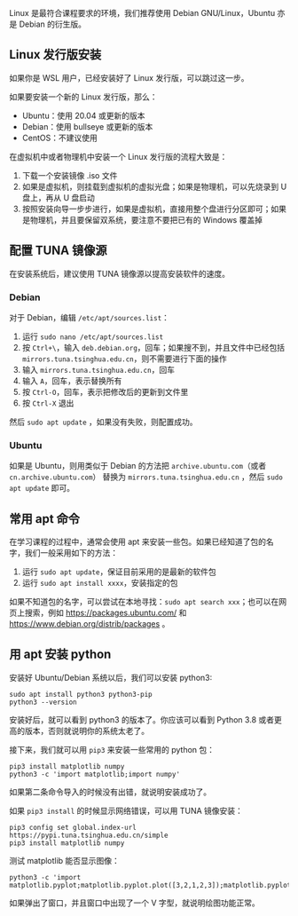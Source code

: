 Linux 是最符合课程要求的环境，我们推荐使用 Debian GNU/Linux，Ubuntu 亦是 Debian 的衍生版。

## Linux 发行版安装

如果你是 WSL 用户，已经安装好了 Linux 发行版，可以跳过这一步。

如果要安装一个新的 Linux 发行版，那么：

- Ubuntu：使用 20.04 或更新的版本
- Debian：使用 bullseye 或更新的版本
- CentOS：不建议使用

在虚拟机中或者物理机中安装一个 Linux 发行版的流程大致是：

1. 下载一个安装镜像 .iso 文件
2. 如果是虚拟机，则挂载到虚拟机的虚拟光盘；如果是物理机，可以先烧录到 U 盘上，再从 U 盘启动
3. 按照安装向导一步步进行，如果是虚拟机，直接用整个盘进行分区即可；如果是物理机，并且要保留双系统，要注意不要把已有的 Windows 覆盖掉

## 配置 TUNA 镜像源

在安装系统后，建议使用 TUNA 镜像源以提高安装软件的速度。

### Debian

对于 Debian，编辑 `/etc/apt/sources.list`：

1. 运行 `sudo nano /etc/apt/sources.list`
2. 按 `Ctrl+\`，输入 `deb.debian.org`，回车；如果搜不到，并且文件中已经包括 `mirrors.tuna.tsinghua.edu.cn`，则不需要进行下面的操作
3. 输入 `mirrors.tuna.tsinghua.edu.cn`，回车
4. 输入 `A`，回车，表示替换所有
5. 按 `Ctrl-O`，回车，表示把修改后的更新到文件里
6. 按 `Ctrl-X` 退出

然后 `sudo apt update` ，如果没有失败，则配置成功。

### Ubuntu

如果是 Ubuntu，则用类似于 Debian 的方法把 `archive.ubuntu.com`（或者 `cn.archive.ubuntu.com`） 替换为 `mirrors.tuna.tsinghua.edu.cn` ，然后 `sudo apt update` 即可。

## 常用 apt 命令

在学习课程的过程中，通常会使用 apt 来安装一些包。如果已经知道了包的名字，我们一般采用如下的方法：

1. 运行 `sudo apt update`，保证目前采用的是最新的软件包
2. 运行 `sudo apt install xxxx`，安装指定的包

如果不知道包的名字，可以尝试在本地寻找：`sudo apt search xxx`；也可以在网页上搜索，例如 <https://packages.ubuntu.com/> 和 <https://www.debian.org/distrib/packages> 。

## 用 apt 安装 python

安装好 Ubuntu/Debian 系统以后，我们可以安装 python3:

```shell
sudo apt install python3 python3-pip
python3 --version
```

安装好后，就可以看到 python3 的版本了。你应该可以看到 Python 3.8 或者更高的版本，否则就说明你的系统太老了。

接下来，我们就可以用 `pip3` 来安装一些常用的 python 包：

```shell
pip3 install matplotlib numpy
python3 -c 'import matplotlib;import numpy'
```

如果第二条命令导入的时候没有出错，就说明安装成功了。

如果 `pip3 install` 的时候显示网络错误，可以用 TUNA 镜像安装：

```shell
pip3 config set global.index-url https://pypi.tuna.tsinghua.edu.cn/simple
pip3 install matplotlib numpy
```

测试 matplotlib 能否显示图像：

```shell
python3 -c 'import matplotlib.pyplot;matplotlib.pyplot.plot([3,2,1,2,3]);matplotlib.pyplot.show()'
```

如果弹出了窗口，并且窗口中出现了一个 V 字型，就说明绘图功能正常。
